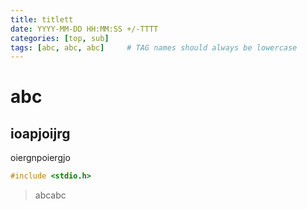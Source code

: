 ```yaml
---
title: titlett
date: YYYY-MM-DD HH:MM:SS +/-TTTT
categories: [top, sub]
tags: [abc, abc, abc]     # TAG names should always be lowercase
---
```


# abc

## ioapjoijrg

oiergnpoiergjo

```c
#include <stdio.h>
```

> abcabc
